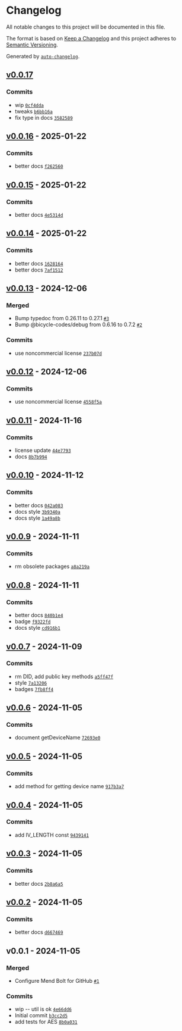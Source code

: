 # Changelog

All notable changes to this project will be documented in this file.

The format is based on [Keep a Changelog](https://keepachangelog.com/en/1.0.0/)
and this project adheres to [Semantic Versioning](https://semver.org/spec/v2.0.0.html).

Generated by [`auto-changelog`](https://github.com/CookPete/auto-changelog).

## [v0.0.17](https://github.com/bicycle-codes/keys/compare/v0.0.16...v0.0.17)

### Commits

- wip [`0cf4dda`](https://github.com/bicycle-codes/keys/commit/0cf4ddab0821eb88beb55031f1594b3290aaa2a9)
- tweaks [`b6bb16a`](https://github.com/bicycle-codes/keys/commit/b6bb16a92dd7dc399cba493f3880e549ce2b2321)
- fix type in docs [`3582589`](https://github.com/bicycle-codes/keys/commit/3582589f2a1a3601836c8af226b2d0c7c9ff1994)

## [v0.0.16](https://github.com/bicycle-codes/keys/compare/v0.0.15...v0.0.16) - 2025-01-22

### Commits

- better docs [`f262560`](https://github.com/bicycle-codes/keys/commit/f2625605ed0346506515852ba8332468bd9b79b1)

## [v0.0.15](https://github.com/bicycle-codes/keys/compare/v0.0.14...v0.0.15) - 2025-01-22

### Commits

- better docs [`4e5314d`](https://github.com/bicycle-codes/keys/commit/4e5314d32845e9ce7c763e3ad2265f221db1d17c)

## [v0.0.14](https://github.com/bicycle-codes/keys/compare/v0.0.13...v0.0.14) - 2025-01-22

### Commits

- better docs [`1628164`](https://github.com/bicycle-codes/keys/commit/1628164dd0fa0833172d145024614d9aac62a215)
- better docs [`7af1512`](https://github.com/bicycle-codes/keys/commit/7af15127b83c17094ba86af7814bb8fdc5e4580d)

## [v0.0.13](https://github.com/bicycle-codes/keys/compare/v0.0.12...v0.0.13) - 2024-12-06

### Merged

- Bump typedoc from 0.26.11 to 0.27.1 [`#3`](https://github.com/bicycle-codes/keys/pull/3)
- Bump @bicycle-codes/debug from 0.6.16 to 0.7.2 [`#2`](https://github.com/bicycle-codes/keys/pull/2)

### Commits

- use noncommercial license [`237b07d`](https://github.com/bicycle-codes/keys/commit/237b07d12e0a00839dec038f97a402ad29097c29)

## [v0.0.12](https://github.com/bicycle-codes/keys/compare/v0.0.11...v0.0.12) - 2024-12-06

### Commits

- use noncommercial license [`4558f5a`](https://github.com/bicycle-codes/keys/commit/4558f5ae8d1b2567a08067589d23df97650994e8)

## [v0.0.11](https://github.com/bicycle-codes/keys/compare/v0.0.10...v0.0.11) - 2024-11-16

### Commits

- license update [`44e7793`](https://github.com/bicycle-codes/keys/commit/44e77936f97d9baad329207d7a9de3d769ea4d59)
- docs [`8b7b994`](https://github.com/bicycle-codes/keys/commit/8b7b994e60ab3ac69bf3a7baadff19d0da83b92a)

## [v0.0.10](https://github.com/bicycle-codes/keys/compare/v0.0.9...v0.0.10) - 2024-11-12

### Commits

- better docs [`042a083`](https://github.com/bicycle-codes/keys/commit/042a0831875c7358c4cc7753d5efbce1cdd9e414)
- docs style [`3b9340a`](https://github.com/bicycle-codes/keys/commit/3b9340a4b8bb02fa280e5cb3ee5a5a9b757823ae)
- docs style [`1a49a8b`](https://github.com/bicycle-codes/keys/commit/1a49a8b1566eeba82f628688f22feacd3f8c8a49)

## [v0.0.9](https://github.com/bicycle-codes/keys/compare/v0.0.8...v0.0.9) - 2024-11-11

### Commits

- rm obsolete packages [`a8a219a`](https://github.com/bicycle-codes/keys/commit/a8a219a7c5ca5cc3d27922907e7139406ea307ef)

## [v0.0.8](https://github.com/bicycle-codes/keys/compare/v0.0.7...v0.0.8) - 2024-11-11

### Commits

- better docs [`840b1e4`](https://github.com/bicycle-codes/keys/commit/840b1e435ae5661ab29391737ab7bb26e79b618b)
- badge [`f9322fd`](https://github.com/bicycle-codes/keys/commit/f9322fde54e9780c4bf27ce05828ae4bf8402794)
- docs style [`cd916b1`](https://github.com/bicycle-codes/keys/commit/cd916b15407130d47ce1f3ca55e742d57689c55c)

## [v0.0.7](https://github.com/bicycle-codes/keys/compare/v0.0.6...v0.0.7) - 2024-11-09

### Commits

- rm DID, add public key methods [`a5ff47f`](https://github.com/bicycle-codes/keys/commit/a5ff47fe8147f10ad378ae8c80fe040ef33d5704)
- style [`7a13206`](https://github.com/bicycle-codes/keys/commit/7a132066634a1490419143b79d57a525d6b1915b)
- badges [`7fb8ff4`](https://github.com/bicycle-codes/keys/commit/7fb8ff4a7c3351f77b77e32826a47dcd97fff6cc)

## [v0.0.6](https://github.com/bicycle-codes/keys/compare/v0.0.5...v0.0.6) - 2024-11-05

### Commits

- document getDeviceName [`72693e0`](https://github.com/bicycle-codes/keys/commit/72693e0f6a873e7990862a04df7b6ebf4511c6bc)

## [v0.0.5](https://github.com/bicycle-codes/keys/compare/v0.0.4...v0.0.5) - 2024-11-05

### Commits

- add method for getting device name [`917b3a7`](https://github.com/bicycle-codes/keys/commit/917b3a76020d81a5695a9d319f30a9def4c8006f)

## [v0.0.4](https://github.com/bicycle-codes/keys/compare/v0.0.3...v0.0.4) - 2024-11-05

### Commits

- add IV_LENGTH const [`9439141`](https://github.com/bicycle-codes/keys/commit/9439141579d42962cd8f61589628e5cdd1a76712)

## [v0.0.3](https://github.com/bicycle-codes/keys/compare/v0.0.2...v0.0.3) - 2024-11-05

### Commits

- better docs [`2b8a6a5`](https://github.com/bicycle-codes/keys/commit/2b8a6a549c19cf2b7e4e3cf21b59139a2baef850)

## [v0.0.2](https://github.com/bicycle-codes/keys/compare/v0.0.1...v0.0.2) - 2024-11-05

### Commits

- better docs [`d667469`](https://github.com/bicycle-codes/keys/commit/d667469ae156e11e5f718a0646543b80eef0fac8)

## v0.0.1 - 2024-11-05

### Merged

- Configure Mend Bolt for GitHub [`#1`](https://github.com/bicycle-codes/keys/pull/1)

### Commits

- wip -- util is ok [`4e66dd6`](https://github.com/bicycle-codes/keys/commit/4e66dd6d0cb2db98229bb805318b5079bf27d907)
- Initial commit [`b3cc2d5`](https://github.com/bicycle-codes/keys/commit/b3cc2d5dc3c39259314a2251f9c56f9584c32ec3)
- add tests for AES [`8b0a031`](https://github.com/bicycle-codes/keys/commit/8b0a031362794ea92ca367c945a24541babc751b)
